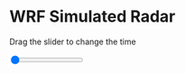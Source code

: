 <h1>WRF Simulated Radar</h1>
<p>Drag the slider to change the time</p>

<div class="slidecontainer">
<input oninput='setImage(this)' class="slider" type="range" min="0" max="5" value="0" step="1" />
<img id='img'/>
</div>

<script>
var img = document.getElementById('img');
var img_array = ['/assets/images/wrf/rf_wrfout_d01_2020-05-02_12:00:00.png',
'/assets/images/wrf/rf_wrfout_d01_2020-05-02_13:00:00.png',
'/assets/images/wrf/rf_wrfout_d01_2020-05-02_14:00:00.png',
'/assets/images/wrf/rf_wrfout_d01_2020-05-02_15:00:00.png',
'/assets/images/wrf/rf_wrfout_d01_2020-05-02_16:00:00.png',];
function setImage(obj)
{
        var value = obj.value;
        img.src = img_array[value];

}
</script>
